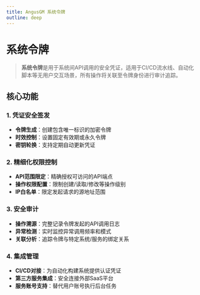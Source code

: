 ```yaml
---
title: AngusGM 系统令牌
outline: deep
---
```


# 系统令牌

> **系统令牌**是用于系统间API调用的安全凭证，适用于CI/CD流水线、自动化脚本等无用户交互场景，所有操作将关联至令牌身份进行审计追踪。

## 核心功能

### 1. 凭证安全签发
- **令牌生成**：创建包含唯一标识的加密令牌
- **时效控制**：设置固定有效期或永久令牌
- **密钥轮换**：支持定期自动更新凭证

### 2. 精细化权限控制
- **API范围限定**：精确授权可访问的API端点
- **操作权限配置**：限制创建/读取/修改等操作级别
- **IP白名单**：限定发起请求的源地址范围

### 3. 安全审计
- **操作溯源**：完整记录令牌发起的API调用日志
- **异常检测**：实时监控异常调用频率和模式
- **关联分析**：追踪令牌与特定系统/服务的绑定关系

### 4. 集成管理
- **CI/CD对接**：为自动化构建系统提供认证凭证
- **第三方服务集成**：安全连接外部SaaS平台
- **服务账号支持**：替代用户账号执行后台任务